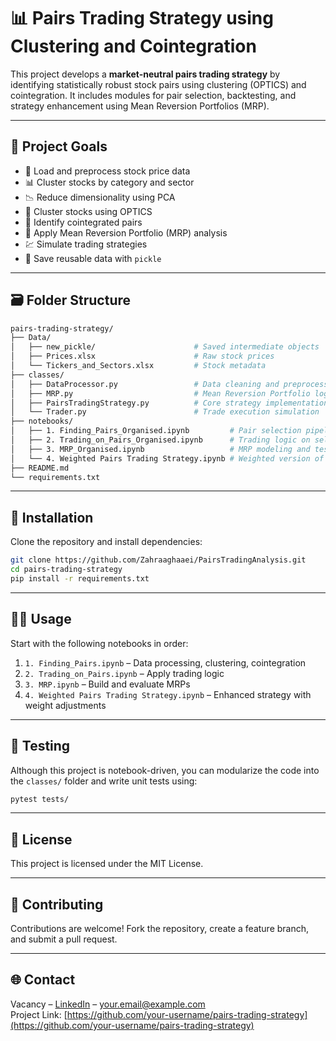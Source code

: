 # 📊 Pairs Trading Strategy using Clustering and Cointegration

This project develops a **market-neutral pairs trading strategy** by identifying statistically robust stock pairs using clustering (OPTICS) and cointegration. It includes modules for pair selection, backtesting, and strategy enhancement using Mean Reversion Portfolios (MRP).

---

## 🎯 Project Goals

- 🧹 Load and preprocess stock price data
- 📊 Cluster stocks by category and sector
- 📉 Reduce dimensionality using PCA
- 🤖 Cluster stocks using OPTICS
- 🔗 Identify cointegrated pairs
- 🧪 Apply Mean Reversion Portfolio (MRP) analysis
- 💹 Simulate trading strategies
- 💾 Save reusable data with `pickle`

---

## 🗃️ Folder Structure

```bash
pairs-trading-strategy/
├── Data/
│   ├── new_pickle/                      # Saved intermediate objects
│   ├── Prices.xlsx                      # Raw stock prices
│   └── Tickers_and_Sectors.xlsx         # Stock metadata
├── classes/
│   ├── DataProcessor.py                 # Data cleaning and preprocessing
│   ├── MRP.py                           # Mean Reversion Portfolio logic
│   ├── PairsTradingStrategy.py          # Core strategy implementation
│   └── Trader.py                        # Trade execution simulation
├── notebooks/
│   ├── 1. Finding_Pairs_Organised.ipynb         # Pair selection pipeline
│   ├── 2. Trading_on_Pairs_Organised.ipynb      # Trading logic on selected pairs
│   ├── 3. MRP_Organised.ipynb                   # MRP modeling and testing
│   └── 4. Weighted Pairs Trading Strategy.ipynb # Weighted version of the strategy
├── README.md
└── requirements.txt
```

---

## 🔧 Installation

Clone the repository and install dependencies:

```bash
git clone https://github.com/Zahraaghaaei/PairsTradingAnalysis.git
cd pairs-trading-strategy
pip install -r requirements.txt
```

---

## 🧑‍💻 Usage

Start with the following notebooks in order:

1. `1. Finding_Pairs.ipynb` – Data processing, clustering, cointegration
2. `2. Trading_on_Pairs.ipynb` – Apply trading logic
3. `3. MRP.ipynb` – Build and evaluate MRPs
4. `4. Weighted Pairs Trading Strategy.ipynb` – Enhanced strategy with weight adjustments

---

## 🧪 Testing

Although this project is notebook-driven, you can modularize the code into the `classes/` folder and write unit tests using:

```bash
pytest tests/
```

---

## 📄 License

This project is licensed under the MIT License.

---

## 🤝 Contributing

Contributions are welcome! Fork the repository, create a feature branch, and submit a pull request.

---

## 🌐 Contact

Vacancy – [LinkedIn](https://www.linkedin.com) – your.email@example.com  
Project Link: [https://github.com/your-username/pairs-trading-strategy](https://github.com/your-username/pairs-trading-strategy)
